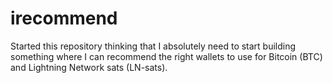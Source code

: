 # irecommend
Started this repository thinking that I absolutely need to start building something where I can recommend the right wallets to use for Bitcoin (BTC) and Lightning Network sats (LN-sats).<br>
<br>
